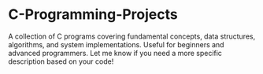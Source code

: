 # C-Programming-Projects
A collection of C programs covering fundamental concepts, data structures, algorithms, and system implementations. Useful for beginners and advanced programmers.  Let me know if you need a more specific description based on your code!
